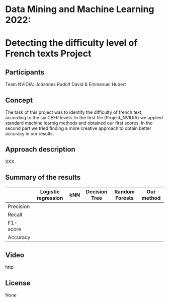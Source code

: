 # Data Mining and Machine Learning 2022: 
# Detecting the difficulty level of French texts Project


## Participants

Team NVIDIA: Johannes Rudolf David & Emmanuel Hubert

## Concept
The task of this project was to identify the difficulty of french text, according to the six CEFR levels.
In the first file (Project_NVIDIA) we applied standard machine learnig methods and obtained our first scores.
In the second part we tried finding a more creative approach to obtain better accuracy in our results.


## Approach description

XXX

## Summary of the results

|           | Logistic regression |      kNN      | Decision Tree | Random Forests | Our method |
|-----------|---------------------|---------------|---------------|----------------|------------|
| Precision |                     |               |               |                |            |
| Recall    |                     |               |               |                |            |
| F1-score  |                     |               |               |                |            |
| Accuracy  |                     |               |               |                |            |

## Video

http

## License

None
